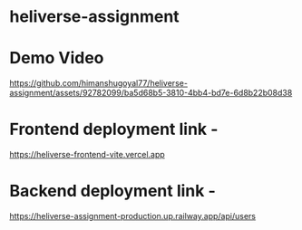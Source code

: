 # heliverse-assignment
# Demo Video

https://github.com/himanshugoyal77/heliverse-assignment/assets/92782099/ba5d68b5-3810-4bb4-bd7e-6d8b22b08d38

# Frontend deployment link -
https://heliverse-frontend-vite.vercel.app
# Backend deployment link -
https://heliverse-assignment-production.up.railway.app/api/users


